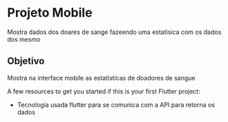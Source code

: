 # Projeto  Mobile 

Mostra dados dos doares de sange fazeendo uma estatisica com os dados dos mesmo

## Objetivo

Mostra na interface mobile as estatísticas de doadores de sangue

A few resources to get you started if this is your first Flutter project:

- Tecnologia usada flutter para se comunica com a API para retorna os dados

